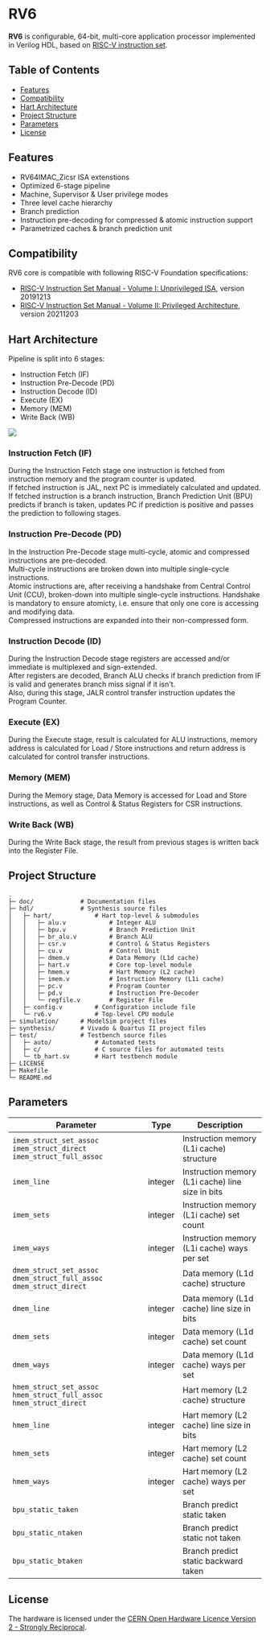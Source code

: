 # RV6
**RV6** is configurable, 64-bit, multi-core application processor implemented in Verilog HDL, based on [RISC-V instruction set](https://riscv.org).

## Table of Contents
- [Features](https://github.com/kiclu/rv6#features)
- [Compatibility](https://github.com/kiclu/rv6#compatibility)
- [Hart Architecture](https://github.com/kiclu/rv6#hart-architecture)
- [Project Structure](https://github.com/kiclu/rv6#project-structure)
- [Parameters](https://github.com/kiclu/rv6#parameters)
- [License](https://github.com/kiclu/rv6#license)

## Features
- RV64IMAC_Zicsr ISA extenstions
- Optimized 6-stage pipeline
- Machine, Supervisor & User privilege modes
- Three level cache hierarchy
- Branch prediction
- Instruction pre-decoding for compressed & atomic instruction support
- Parametrized caches & branch prediction unit

## Compatibility
RV6 core is compatible with following RISC-V Foundation specifications:
- [RISC-V Instruction Set Manual - Volume I: Unprivileged ISA](https://github.com/kiclu/rv6/blob/master/doc/riscv-unprivileged-isa.pdf), version 20191213
- [RISC-V Instruction Set Manual - Volume II: Privileged Architecture](https://github.com/kiclu/rv6/blob/master/doc/riscv-privileged-isa.pdf), version 20211203

## Hart Architecture
Pipeline is split into 6 stages:
- Instruction Fetch (IF)
- Instruction Pre-Decode (PD)
- Instruction Decode (ID)
- Execute (EX)
- Memory (MEM)
- Write Back (WB)

<img src="./doc/hart-schematic.png">

### Instruction Fetch (IF)
During the Instruction Fetch stage one instruction is fetched from instruction memory and the program counter is updated.<br>
If fetched instruction is JAL, next PC is immediately calculated and updated.<br>
If fetched instruction is a branch instruction, Branch Prediction Unit (BPU) predicts if branch is taken, updates PC if prediction is positive and passes the prediction to following stages.

### Instruction Pre-Decode (PD)
In the Instruction Pre-Decode stage multi-cycle, atomic and compressed instructions are pre-decoded.<br>
Multi-cycle instructions are broken down into multiple single-cycle instructions.<br>
Atomic instructions are, after receiving a handshake from Central Control Unit (CCU), broken-down into multiple single-cycle instructions.
Handshake is mandatory to ensure atomicty, i.e. ensure that only one core is accessing and modifying data.<br>
Compressed instructions are expanded into their non-compressed form.

### Instruction Decode (ID)
During the Instruction Decode stage registers are accessed and/or immediate is multiplexed and sign-extended.<br>
After registers are decoded, Branch ALU checks if branch prediction from IF is valid and generates branch miss signal if it isn't.<br>
Also, during this stage, JALR control transfer instruction updates the Program Counter.

### Execute (EX)
During the Execute stage, result is calculated for ALU instructions, memory address is calculated for Load / Store instructions and
return address is calculated for control transfer instructions.

### Memory (MEM)
During the Memory stage, Data Memory is accessed for Load and Store instructions, as well as Control & Status Registers for CSR instructions.

### Write Back (WB)
During the Write Back stage, the result from previous stages is written back into the Register File.

## Project Structure
```
.
├─ doc/             # Documentation files
├─ hdl/             # Synthesis source files
│   ├─ hart/            # Hart top-level & submodules
│   │   ├─ alu.v            # Integer ALU
│   │   ├─ bpu.v            # Branch Prediction Unit
│   │   ├─ br_alu.v         # Branch ALU
│   │   ├─ csr.v            # Control & Status Registers
│   │   ├─ cu.v             # Control Unit
│   │   ├─ dmem.v           # Data Memory (L1d cache)
│   │   ├─ hart.v           # Core top-level module
│   │   ├─ hmem.v           # Hart Memory (L2 cache)
│   │   ├─ imem.v           # Instruction Memory (L1i cache)
│   │   ├─ pc.v             # Program Counter
│   │   ├─ pd.v             # Instruction Pre-Decoder
│   │   └─ regfile.v        # Register File
│   ├─ config.v         # Configuration include file
│   └─ rv6.v            # Top-level CPU module
├─ simulation/      # ModelSim project files
├─ synthesis/       # Vivado & Quartus II project files
├─ test/            # Testbench source files
│   ├─ auto/            # Automated tests
│   ├─ c/               # C source files for automated tests
│   └─ tb_hart.sv       # Hart testbench module
├─ LICENSE
├─ Makefile
└─ README.md
```

## Parameters
| Parameter                                                             	| Type    	| Description                                      	|
|-----------------------------------------------------------------------	|---------	|--------------------------------------------------	|
| `imem_struct_set_assoc` `imem_struct_direct` `imem_struct_full_assoc` 	|         	| Instruction memory (L1i cache) structure         	|
| `imem_line`                                                           	| integer 	| Instruction memory (L1i cache) line size in bits 	|
| `imem_sets`                                                           	| integer 	| Instruction memory (L1i cache) set count         	|
| `imem_ways`                                                           	| integer 	| Instruction memory (L1i cache) ways per set      	|
| `dmem_struct_set_assoc` `dmem_struct_full_assoc` `dmem_struct_direct` 	|         	| Data memory (L1d cache) structure                	|
| `dmem_line`                                                           	| integer 	| Data memory (L1d cache) line size in bits        	|
| `dmem_sets`                                                           	| integer 	| Data memory (L1d cache) set count                	|
| `dmem_ways`                                                           	| integer 	| Data memory (L1d cache) ways per set             	|
| `hmem_struct_set_assoc` `hmem_struct_full_assoc` `hmem_struct_direct` 	|         	| Hart memory (L2 cache) structure                 	|
| `hmem_line`                                                           	| integer 	| Hart memory (L2 cache) line size in bits         	|
| `hmem_sets`                                                           	| integer 	| Hart memory (L2 cache) set count                 	|
| `hmem_ways`                                                           	| integer 	| Hart memory (L2 cache) ways per set              	|
| `bpu_static_taken`                                                      |           | Branch predict static taken                       |
| `bpu_static_ntaken`                                                     |           | Branch predict static not taken                   |
| `bpu_static_btaken`                                                     |           | Branch predict static backward taken              |

## License
The hardware is licensed under the [CERN Open Hardware Licence Version 2 - Strongly Reciprocal](https://ohwr.org/cern_ohl_s_v2.txt).
